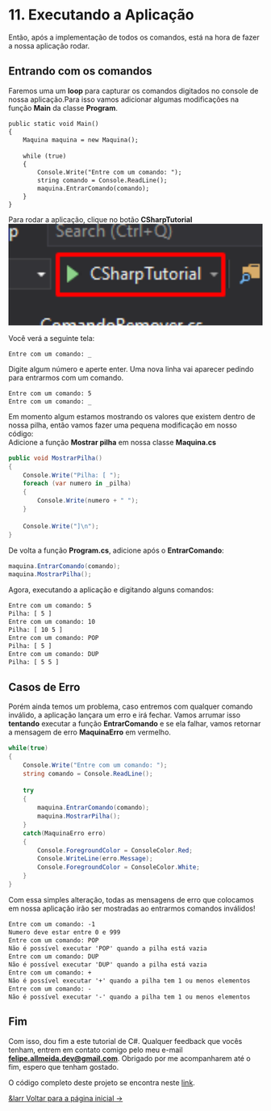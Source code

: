 # 11. Executando a Aplicação

Então, após a implementação de todos os comandos, está na hora de fazer a nossa aplicação rodar.

## Entrando com os comandos
Faremos uma um **loop** para capturar os comandos digitados no console de nossa aplicação.Para isso vamos adicionar algumas 
modificações na função **Main** da classe **Program**.
```
public static void Main()
{
    Maquina maquina = new Maquina();

    while (true)
    {
        Console.Write("Entre com um comando: ");
        string comando = Console.ReadLine();
        maquina.EntrarComando(comando);
    }
}
```
Para rodar a aplicação, clique no botão **CSharpTutorial**
<img src="/imagens/tutorial/11.step-1.png" alt="run" width="650" /> 

Você verá a seguinte tela:
```
Entre com um comando: _
```

Digite algum número e aperte enter. Uma nova linha vai aparecer pedindo para entrarmos com um comando.
```
Entre com um comando: 5
Entre com um comando: _
```
Em momento algum estamos mostrando os valores que existem dentro de nossa pilha, então vamos fazer uma pequena modificação em nosso código: <br/>
Adicione a função **Mostrar pilha** em nossa classe **Maquina.cs**
```C#
public void MostrarPilha()
{
    Console.Write("Pilha: [ ");
    foreach (var numero in _pilha)
    {
        Console.Write(numero + " ");
    }

    Console.Write("]\n");
}
```
De volta a função **Program.cs**, adicione após o **EntrarComando**:
```C#
maquina.EntrarComando(comando);
maquina.MostrarPilha();
```

Agora, executando a aplicação e digitando alguns comandos:
```
Entre com um comando: 5
Pilha: [ 5 ]
Entre com um comando: 10
Pilha: [ 10 5 ]
Entre com um comando: POP
Pilha: [ 5 ]
Entre com um comando: DUP
Pilha: [ 5 5 ]
```
## Casos de Erro

Porém ainda temos um problema, caso entremos com qualquer comando inválido, a aplicação lançara um erro e irá fechar.
Vamos arrumar isso **tentando** executar a função **EntrarComando** e se ela falhar, vamos retornar a mensagem de erro **MaquinaErro** em vermelho.
```C#
while(true)
{
    Console.Write("Entre com um comando: ");
    string comando = Console.ReadLine();

    try
    {
        maquina.EntrarComando(comando);
        maquina.MostrarPilha();
    }
    catch(MaquinaErro erro)
    {
	    Console.ForegroundColor = ConsoleColor.Red;
        Console.WriteLine(erro.Message);
        Console.ForegroundColor = ConsoleColor.White;
    }
}
```
Com essa simples alteração, todas as mensagens de erro que colocamos em nossa aplicação irão ser mostradas ao entrarmos comandos inválidos!
```
Entre com um comando: -1
Numero deve estar entre 0 e 999
Entre com um comando: POP
Não é possível executar 'POP' quando a pilha está vazia
Entre com um comando: DUP
Não é possível executar 'DUP' quando a pilha está vazia
Entre com um comando: +
Não é possível executar '+' quando a pilha tem 1 ou menos elementos
Entre com um comando: -
Não é possível executar '-' quando a pilha tem 1 ou menos elementos
```

## Fim

Com isso, dou fim a este tutorial de C#. Qualquer feedback que vocês tenham, entrem em contato comigo pelo meu e-mail **felipe.allmeida.dev@gmail.com**.
Obrigado por me acompanharem até o fim, espero que tenham gostado.

O código completo deste projeto se encontra neste [link](https://github.com/Go-Horse-Coding/csharp-tutorial/tree/master/code/CSharpTutorial).


[&larr Voltar para a página inicial &rarr;](https://github.com/Go-Horse-Coding/csharp-tutorial/blob/master/README.md)